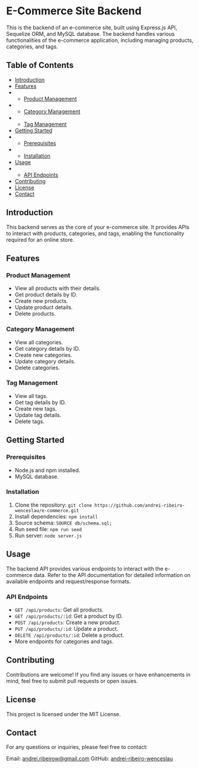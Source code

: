 # E-Commerce Site Backend

This is the backend of an e-commerce site, built using Express.js API, Sequelize ORM, and MySQL database. The backend handles various functionalities of the e-commerce application, including managing products, categories, and tags.

## Table of Contents

- [Introduction](#introduction)
- [Features](#features)
- - [Product Management](#product-management)
- - [Category Management](#category-management)
- - [Tag Management](#tag-management)
- [Getting Started](#getting-started)
- - [Prerequisites](#prerequisites)
- - [Installation](#installation)
- [Usage](#usage)
- - [API Endpoints](#api-endpoints)
- [Contributing](#contributing)
- [License](#license)
- [Contact](#contact)

## Introduction

This backend serves as the core of your e-commerce site. It provides APIs to interact with products, categories, and tags, enabling the functionality required for an online store.

## Features

### Product Management

- View all products with their details.
- Get product details by ID.
- Create new products.
- Update product details.
- Delete products.

### Category Management

- View all categories.
- Get category details by ID.
- Create new categories.
- Update category details.
- Delete categories.

### Tag Management

- View all tags.
- Get tag details by ID.
- Create new tags.
- Update tag details.
- Delete tags.

## Getting Started

### Prerequisites

- Node.js and npm installed.
- MySQL database.

### Installation

1. Clone the repository: `git clone https://github.com/andrei-ribeiro-wenceslau/e-commerce.git`
2. Install dependencies: `npm install`
3. Source schema: `SOURCE db/schema.sql;`
4. Run seed file: `npm run seed`
5. Run server: `node server.js`

## Usage
The backend API provides various endpoints to interact with the e-commerce data. Refer to the API documentation for detailed information on available endpoints and request/response formats.

### API Endpoints
- `GET /api/products`: Get all products.
- `GET /api/products/:id`: Get a product by ID.
- `POST /api/products`: Create a new product.
- `PUT /api/products/:id`: Update a product.
- `DELETE /api/products/:id`: Delete a product.
- More endpoints for categories and tags.

## Contributing
Contributions are welcome! If you find any issues or have enhancements in mind, feel free to submit pull requests or open issues.

## License
This project is licensed under the MIT License.

## Contact
For any questions or inquiries, please feel free to contact:

Email: andrei.ribeirow@gmail.com
GitHub: [andrei-ribeiro-wenceslau](https://github.com/andrei-ribeiro-wenceslau)
